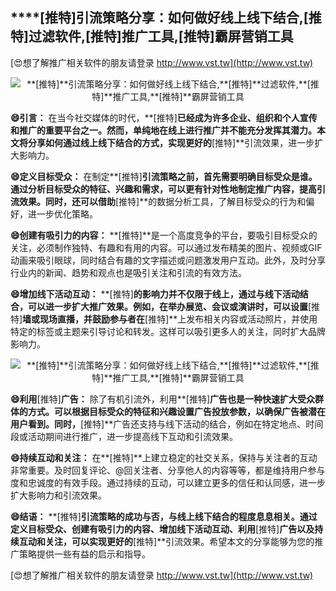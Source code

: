## ****[推特]**引流策略分享：如何做好线上线下结合,**[推特]**过滤软件,**[推特]**推广工具,**[推特]**霸屏营销工具**

[😍想了解推广相关软件的朋友请登录 http://www.vst.tw](http://www.vst.tw)

 <center><img src="https://vst.tw/MP4/tuiguang/png/3.png" alt="**[推特]**引流策略分享：如何做好线上线下结合,**[推特]**过滤软件,**[推特]**推广工具,**[推特]**霸屏营销工具"></center>

**😄引言：**
在当今社交媒体的时代，**[推特]**已经成为许多企业、组织和个人宣传和推广的重要平台之一。然而，单纯地在线上进行推广并不能充分发挥其潜力。本文将分享如何通过线上线下结合的方式，实现更好的**[推特]**引流效果，进一步扩大影响力。

**😄定义目标受众：**
在制定**[推特]**引流策略之前，首先需要明确目标受众是谁。通过分析目标受众的特征、兴趣和需求，可以更有针对性地制定推广内容，提高引流效果。同时，还可以借助**[推特]**的数据分析工具，了解目标受众的行为和偏好，进一步优化策略。

**😄创建有吸引力的内容：**
**[推特]**是一个高度竞争的平台，要吸引目标受众的关注，必须制作独特、有趣和有用的内容。可以通过发布精美的图片、视频或GIF动画来吸引眼球，同时结合有趣的文字描述或问题激发用户互动。此外，及时分享行业内的新闻、趋势和观点也是吸引关注和引流的有效方法。

**😄增加线下活动互动：**
**[推特]**的影响力并不仅限于线上，通过与线下活动结合，可以进一步扩大推广效果。例如，在举办展览、会议或演讲时，可以设置**[推特]**墙或现场直播，并鼓励参与者在**[推特]**上发布相关内容或活动照片，并使用特定的标签或主题来引导讨论和转发。这样可以吸引更多人的关注，同时扩大品牌影响力。

 <center><img src="https://vst.tw/MP4/tuiguang/png/7.png" alt="**[推特]**引流策略分享：如何做好线上线下结合,**[推特]**过滤软件,**[推特]**推广工具,**[推特]**霸屏营销工具"></center>

**😄利用**[推特]**广告：**
除了有机引流外，利用**[推特]**广告也是一种快速扩大受众群体的方式。可以根据目标受众的特征和兴趣设置广告投放参数，以确保广告被潜在用户看到。同时，**[推特]**广告还支持与线下活动的结合，例如在特定地点、时间段或活动期间进行推广，进一步提高线下互动和引流效果。

**😄持续互动和关注：**
在**[推特]**上建立稳定的社交关系，保持与关注者的互动非常重要。及时回复评论、@回关注者、分享他人的内容等等，都是维持用户参与度和忠诚度的有效手段。通过持续的互动，可以建立更多的信任和认同感，进一步扩大影响力和引流效果。

**😄结语：**
**[推特]**引流策略的成功与否，与线上线下结合的程度息息相关。通过定义目标受众、创建有吸引力的内容、增加线下活动互动、利用**[推特]**广告以及持续互动和关注，可以实现更好的**[推特]**引流效果。希望本文的分享能够为您的推广策略提供一些有益的启示和指导。

[😍想了解推广相关软件的朋友请登录 http://www.vst.tw](http://www.vst.tw)



